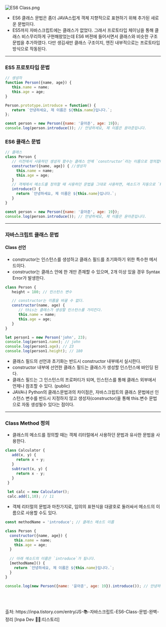
![ES6 Class.png](..%2F..%2F..%2F..%2Fetc%2Fimage%2FLanguage%2FJavaScript%2FES6%2FES6%20Class.png) 

- ES6 클래스 문법은 좀더 JAVA스럽게 객체 지향적으로 표현하기 위해 추가된 새로운 문법이다.
- ES5까지 자바스크립트에는 클래스가 없었다. 그래서 프로토타입 체이닝을 통해 클래스 비스무리하게 구현해왔었는데 ES6 버젼에 들어서면서 클래스와 비슷한 구조 문법을 추가하였다.
다만 생김새만 클래스 구조이지, 엔진 내부적으로는 프로토타입 방식으로 작동된다.


---

### ES5 프로토타입 문법 
```javascript
// 생성자
function Person({name, age}) {
   this.name = name;
   this.age = age;
}

Person.prototype.introduce = function() {
   return `안녕하세요, 제 이름은 ${this.name}입니다.`;
};

const person = new Person({name: '윤아준', age: 19});
console.log(person.introduce()); // 안녕하세요, 제 이름은 윤아준입니다.
```

### ES6 클래스 문법
```javascript
// 클래스
class Person {
   // 이전에서 사용하던 생성자 함수는 클래스 안에 `constructor`라는 이름으로 정의합니다.
   constructor({name, age}) { //생성자
     this.name = name;
     this.age = age;
   }
   // 객체에서 메소드를 정의할 때 사용하던 문법을 그대로 사용하면, 메소드가 자동으로 `Person.prototype`에 저장됩니다.
   introduce() {
     return `안녕하세요, 제 이름은 ${this.name}입니다.`;
   }
}

const person = new Person({name: '윤아준', age: 19});
console.log(person.introduce()); // 안녕하세요, 제 이름은 윤아준입니다.
```


____

### 자바스크립트 클래스 문법

#### Class 선언
- constructor는 인스턴스를 생성하고 클래스 필드를 초기화하기 위한 특수한 메서드이다.
- constructor는 클래스 안에 한 개만 존재할 수 있으며, 2개 이상 있을 경우 Syntax Error가 발생한다. 

```javascript
class Person {
   height = 180; // 인스턴스 변수

   // constructor는 이름을 바꿀 수 없다.
   constructor(name, age) {
      // this는 클래스가 생성할 인스턴스를 가리킨다.
      this.name = name;
      this.age = age;
   }
}

let person1 = new Person('john', 23);
console.log(person1.name); // john
console.log(person1.age); // 23
console.log(person1.height); // 180
```

- 클래스 필드의 선언과 초기화는 반드시 constructor 내부에서 실시한다.
- constructor 내부에 선언한 클래스 필드는 클래스가 생성할 인스턴스에 바인딩 된다.
- 클래스 필드는 그 인스턴스의 프로퍼티가 되며, 인스턴스를 통해 클래스 외부에서 언제나 참조할 수 있다. (public)
- JAVA나 Python의 클래스문법과의 차이점은, 자바스크립트의 클래스 문법에선 인스턴스 변수를 반드시 지정하지 않고 생성자(constructor)을 통해 this.변수 문법으로 자동 생성될수 있다는 점이다.


--- 

### Class Method 정의 

- 클래스의 메소드를 정의할 때는 객체 리터럴에서 사용하던 문법과 유사한 문법을 사용한다.
  
```javascript
class Calculator {
   add(x, y) {
     return x + y;
   }
   subtract(x, y) {
     return x - y;
   }
 }
 
 let calc = new Calculator();
 calc.add(1,10); // 11
```

- 객체 리터럴의 문법과 마찬가지로, 임의의 표현식을 대괄호로 둘러싸서 메소드의 이름으로 사용할 수도 있다.

```javascript
const methodName = 'introduce'; // 클래스 메소드 이름

class Person {
  constructor({name, age}) {
    this.name = name;
    this.age = age;
  }
  
  // 아래 메소드의 이름은 `introduce`가 됩니다.
  [methodName]() {
    return `안녕하세요, 제 이름은 ${this.name}입니다.`;
  }
}

console.log(new Person({name: '윤아준', age: 19}).introduce()); // 안녕하세요, 제 이름은 윤아준입니다.
```




<br>
<br>
<br>
출처: https://inpa.tistory.com/entry/JS-📚-자바스크립트-ES6-Class-문법-완벽-정리 [Inpa Dev 👨‍💻:티스토리]

